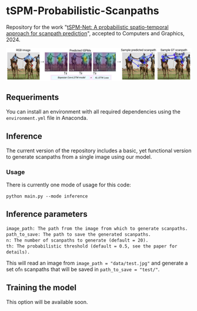 # tSPM-Probabilistic-Scanpaths
Repository for the work "[tSPM-Net: A probabilistic spatio-temporal approach for scanpath prediction](https://graphics.unizar.es/papers/Martin_2024_tSPM.pdf)", accepted to Computers and Graphics, 2024.

![Teaser](https://github.com/DaniMS-ZGZ/tSPM-Probabilistic-Scanpaths/blob/main/img/teaser.jpg)

## Requeriments
You can install an environment with all required dependencies using the `environment.yml` file in Anaconda.

## Inference
The current version of the repository includes a basic, yet functional version to generate scanpaths from a single image using our model.

### Usage
There is currently one mode of usage for this code:
```
python main.py --mode inference 
```

## Inference parameters
```
image_path: The path from the image from which to generate scanpaths.
path_to_save: The path to save the generated scanpaths.
n: The number of scanpaths to generate (default = 20).
th: The probabilistic threshold (default = 0.5, see the paper for details).
```

This will read an image from `image_path = "data/test.jpg"` and generate a set of`n` scanpaths that will be saved in `path_to_save = "test/"`.

## Training the model
This option will be available soon.
